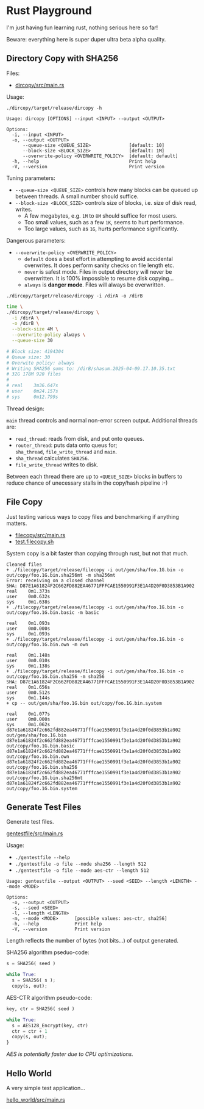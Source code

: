 # Rust Playground

I'm just having fun learning rust, nothing serious here so far!

Beware: everything here is super duper ultra beta alpha quality.

## Directory Copy with SHA256

Files:
* [dircopy/src/main.rs](dircopy/src/main.rs)

Usage:

`./dircopy/target/release/dircopy -h`

``` plain
Usage: dircopy [OPTIONS] --input <INPUT> --output <OUTPUT>

Options:
  -i, --input <INPUT>
  -o, --output <OUTPUT>
      --queue-size <QUEUE_SIZE>              [default: 10]
      --block-size <BLOCK_SIZE>              [default: 1M]
      --overwrite-policy <OVERWRITE_POLICY>  [default: default]
  -h, --help                                 Print help
  -V, --version                              Print version
```

Tuning parameters:

* `--queue-size <QUEUE_SIZE>` controls how many blocks
  can be queued up between threads.
  A small number should suffice.
* `--block-size <BLOCK_SIZE>` controls size of blocks,
  i.e. size of disk read, writes.
  * A few megabytes, e.g. `1M` to `8M` should suffice for most users.
  * Too small values, such as a few `1K`, seems to hurt performance.
  * Too large values, such as `1G`, hurts performance significantly.

Dangerous parameters:

* `--overwrite-policy <OVERWRITE_POLICY>`
  * `default` does a best effort in attempting to avoid accidental
    overwrites.
    It does perform sanity checks on file length etc.
  * `never` is safest mode.
    Files in output directory will never be overwritten.
    It is 100% impossible to resume disk copying...
  * `always` is **danger mode**.
    Files will always be overwritten.

`./dircopy/target/release/dircopy -i /dirA -o /dirB`



``` bash
time \
./dircopy/target/release/dircopy \
  -i /dirA \
  -o /dirB \
  --block-size 4M \
  --overwrite-policy always \
  --queue-size 30

# Block size: 4194304
# Queue size: 30
# Overwite policy: always
# Writing SHA256 sums to: /dirB/shasum.2025-04-09.17.10.35.txt
# 32G 178M 920 files
#
# real    3m36.647s
# user    0m24.157s
# sys     0m12.799s
```

Thread design:

`main` thread controls and normal non-error screen output.
Additional threads are:

* `read_thread`: reads from disk, and put onto queues.
* `router_thread`: puts data onto queus for; \
  `sha_thread`, `file_write_thread` and `main`.
* `sha_thread` calculates `SHA256`.
* `file_write_thread` writes to disk.

Between each thread there are up to `<QUEUE_SIZE>`
blocks in buffers to reduce chance of unecessary stalls
in the copy/hash pipeline :-)

## File Copy

Just testing various ways to copy files and benchmarking if anything matters.

* [filecopy/src/main.rs](filecopy/src/main.rs)
* [test.filecopy.sh](test.filecopy.sh)

System copy is a bit faster than copying through rust, but not that much.

``` plain
Cleaned files
+ ./filecopy/target/release/filecopy -i out/gen/sha/foo.1G.bin -o out/copy/foo.1G.bin.sha256mt -m sha256mt
Error: receiving on a closed channel
SHA: D87E1A61824F2C662FD882EA46771FFFCAE1550991F3E1A4D20F0D3853B1A902
real    0m1.373s
user    0m0.632s
sys     0m1.638s
+ ./filecopy/target/release/filecopy -i out/gen/sha/foo.1G.bin -o out/copy/foo.1G.bin.basic -m basic

real    0m1.093s
user    0m0.000s
sys     0m1.093s
+ ./filecopy/target/release/filecopy -i out/gen/sha/foo.1G.bin -o out/copy/foo.1G.bin.own -m own

real    0m1.148s
user    0m0.010s
sys     0m1.138s
+ ./filecopy/target/release/filecopy -i out/gen/sha/foo.1G.bin -o out/copy/foo.1G.bin.sha256 -m sha256
SHA: D87E1A61824F2C662FD882EA46771FFFCAE1550991F3E1A4D20F0D3853B1A902
real    0m1.656s
user    0m0.512s
sys     0m1.144s
+ cp -- out/gen/sha/foo.1G.bin out/copy/foo.1G.bin.system

real    0m1.077s
user    0m0.000s
sys     0m1.062s
d87e1a61824f2c662fd882ea46771fffcae1550991f3e1a4d20f0d3853b1a902  out/gen/sha/foo.1G.bin
d87e1a61824f2c662fd882ea46771fffcae1550991f3e1a4d20f0d3853b1a902  out/copy/foo.1G.bin.basic
d87e1a61824f2c662fd882ea46771fffcae1550991f3e1a4d20f0d3853b1a902  out/copy/foo.1G.bin.own
d87e1a61824f2c662fd882ea46771fffcae1550991f3e1a4d20f0d3853b1a902  out/copy/foo.1G.bin.sha256
d87e1a61824f2c662fd882ea46771fffcae1550991f3e1a4d20f0d3853b1a902  out/copy/foo.1G.bin.sha256mt
d87e1a61824f2c662fd882ea46771fffcae1550991f3e1a4d20f0d3853b1a902  out/copy/foo.1G.bin.system
```

## Generate Test Files

Generate test files.

[gentestfile/src/main.rs](gentestfile/src/main.rs)

Usage:
* `./gentestfile --help`
* `./gentestfile -o file --mode sha256 --length 512`
* `./gentestfile -o file --mode aes-ctr --length 512`

``` plain
Usage: gentestfile --output <OUTPUT> --seed <SEED> --length <LENGTH> --mode <MODE>

Options:
  -o, --output <OUTPUT>
  -s, --seed <SEED>
  -l, --length <LENGTH>
  -m, --mode <MODE>      [possible values: aes-ctr, sha256]
  -h, --help             Print help
  -V, --version          Print version
```

Length reflects the number of bytes (not bits...) of output generated.

SHA256 algorithm pseduo-code:

``` python
s = SHA256( seed )

while True:
  s = SHA256( s );
  copy(s, out);
```

AES-CTR algorithm pseudo-code:

``` python
key, ctr = SHA256( seed )

while True:
  s = AES128_Encrypt(key, ctr)
  ctr = ctr + 1
  copy(s, out);
}
```

_AES is potentially faster due to CPU optimizations._

## Hello World

A very simple test application...

[hello\_world/src/main.rs](hello_world/src/main.rs)

